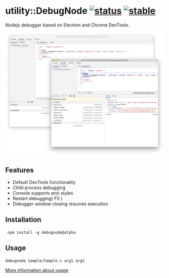 # utility::DebugNode [![status](https://github.com/Wandalen/DebugNode/workflows/publish/badge.svg)](https://github.com/Wandalen/DebugNode/actions?query=workflow%3Apublish) [![stable](https://img.shields.io/badge/stability-stable-green.svg)](https://github.com/emersion/stability-badges#stable)
Nodejs debugger based on Electron and Chrome DevTools.

![image](doc/img.png)

## Features

- Default DevTools functionality
- Child process debugging
- Console supports ansi styles
- Restart debugging( F5 )
- Debugger window closing resumes execution

## Installation

``` npm install -g debugnode@alpha```

## Usage

``` debugnode sample/Sample.s arg1 arg2 ```

[More information about usage](./doc/tutorial/HowToUse.md)
